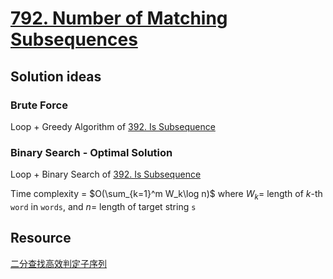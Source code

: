 # [792. Number of Matching Subsequences](https://leetcode.com/problems/number-of-matching-subsequences/)

## Solution ideas

### Brute Force

Loop + Greedy Algorithm of [392. Is Subsequence](https://leetcode.com/problems/is-subsequence/)

### Binary Search - Optimal Solution

Loop + Binary Search of [392. Is Subsequence](https://leetcode.com/problems/is-subsequence/)

Time complexity = $O(\sum_{k=1}^m W_k\log n)$ where $W_k=$ length of $k$-th `word` in `words`, and $n=$ length of target string `s`

## Resource

[二分查找高效判定子序列](https://labuladong.github.io/algo/4/33/133/)